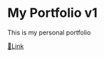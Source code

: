 # My Portfolio v1

This is my personal portfolio


[🔗Link](https://benjy0011.github.io/portfolio-v1/)
